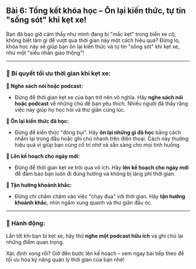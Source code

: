 ## Bài 6: Tổng kết khóa học – Ôn lại kiến thức, tự tin "sống sót" khi kẹt xe!

Bạn đã bao giờ cảm thấy như mình đang bị "mắc kẹt" trong biển xe cộ, không biết làm gì để vượt qua thời gian này một cách hiệu quả? Đừng lo, khóa học này sẽ giúp bạn ôn lại kiến thức và tự tin "sống sót" khi kẹt xe, như một "siêu nhân giao thông"!

---

### 📌 Bí quyết tối ưu thời gian khi kẹt xe:

**🔹 Nghe sách nói hoặc podcast:**
- Đừng để thời gian kẹt xe của bạn trở nên vô nghĩa. Hãy **nghe sách nói hoặc podcast** về những chủ đề bạn yêu thích. Nhiều người đã thấy rằng việc này giúp họ học hỏi và thư giãn cùng lúc.

**🔹 Ôn lại kiến thức đã học:**
- Đừng để kiến thức "đóng bụi". Hãy **ôn lại những gì đã học** bằng cách nhẩm lại trong đầu hoặc ghi chú nhanh trên điện thoại. Cách này thường hiệu quả vì giúp bạn củng cố trí nhớ và sẵn sàng cho mọi tình huống.

**🔹 Lên kế hoạch cho ngày mới:**
- Đừng để thời gian kẹt xe trôi qua vô ích. Hãy **lên kế hoạch cho ngày mới** để đảm bảo bạn luôn đi đúng hướng và không bị lãng phí thời gian.

**🔹 Tận hưởng khoảnh khắc:**
- Đừng chỉ chăm chăm vào việc "chạy đua" với thời gian. Hãy **tận hưởng khoảnh khắc**, nhìn ngắm xung quanh và thư giãn đầu óc.

---

### 🚀 Hành động:

Lần tới khi bạn bị kẹt xe, hãy thử **nghe một podcast hữu ích** và ghi chú lại những điểm quan trọng.

Xác định xong rồi? Giờ đến bước lên kế hoạch – xem ngay bài tiếp theo để tối ưu hóa kỹ năng quản lý thời gian của bạn nhé!